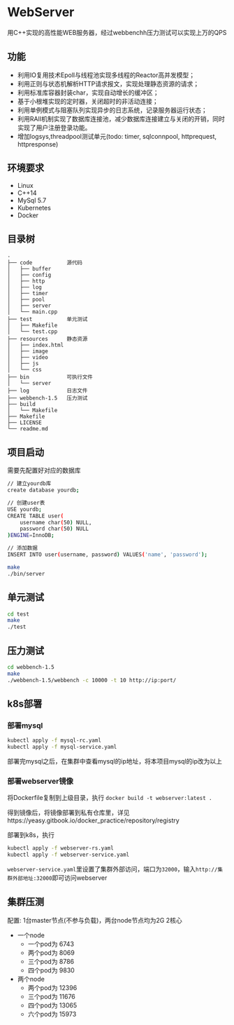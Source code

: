 # WebServer
用C++实现的高性能WEB服务器，经过webbenchh压力测试可以实现上万的QPS

## 功能
* 利用IO复用技术Epoll与线程池实现多线程的Reactor高并发模型；
* 利用正则与状态机解析HTTP请求报文，实现处理静态资源的请求；
* 利用标准库容器封装char，实现自动增长的缓冲区；
* 基于小根堆实现的定时器，关闭超时的非活动连接；
* 利用单例模式与阻塞队列实现异步的日志系统，记录服务器运行状态；
* 利用RAII机制实现了数据库连接池，减少数据库连接建立与关闭的开销，同时实现了用户注册登录功能。
* 增加logsys,threadpool测试单元(todo: timer, sqlconnpool, httprequest, httpresponse) 

## 环境要求
* Linux
* C++14
* MySql 5.7
* Kubernetes
* Docker

## 目录树
```
.
├── code           源代码
│   ├── buffer
│   ├── config
│   ├── http
│   ├── log
│   ├── timer
│   ├── pool
│   ├── server
│   └── main.cpp
├── test           单元测试
│   ├── Makefile
│   └── test.cpp
├── resources      静态资源
│   ├── index.html
│   ├── image
│   ├── video
│   ├── js
│   └── css
├── bin            可执行文件
│   └── server
├── log            日志文件
├── webbench-1.5   压力测试
├── build          
│   └── Makefile
├── Makefile
├── LICENSE
└── readme.md
```


## 项目启动
需要先配置好对应的数据库
```bash
// 建立yourdb库
create database yourdb;

// 创建user表
USE yourdb;
CREATE TABLE user(
    username char(50) NULL,
    password char(50) NULL
)ENGINE=InnoDB;

// 添加数据
INSERT INTO user(username, password) VALUES('name', 'password');
```

```bash
make
./bin/server
```

## 单元测试
```bash
cd test
make
./test
```

## 压力测试
```bash
cd webbench-1.5
make
./webbench-1.5/webbench -c 10000 -t 10 http://ip:port/
```

## k8s部署
### 部署mysql
```bash
kubectl apply -f mysql-rc.yaml
kubectl apply -f mysql-service.yaml
```
部署完mysql之后，在集群中查看mysql的ip地址，将本项目mysql的ip改为以上
### 部署webserver镜像
将Dockerfile复制到上级目录，执行
`docker build -t webserver:latest .`

得到镜像后，将镜像部署到私有仓库里，详见https://yeasy.gitbook.io/docker_practice/repository/registry

部署到k8s，执行
```bash
kubectl apply -f webserver-rs.yaml
kubectl apply -f webserver-service.yaml
```

`webserver-service.yaml`里设置了集群外部访问，端口为`32000`，输入`http://集群外部地址:32000`即可访问webserver

## 集群压测
配置: 1台master节点(不参与负载)，两台node节点均为2G 2核心
- 一个node
	- 一个pod为 6743
	- 两个pod为 8069
	- 三个pod为 8786
	- 四个pod为 9830
- 两个node
	- 两个pod为 12396
	- 三个pod为 11676
	- 四个pod为 13065
	- 六个pod为 15973
